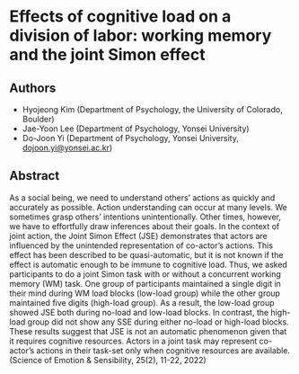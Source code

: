 # Effects of cognitive load on a division of labor: working memory and the joint Simon effect

## Authors

* Hyojeong Kim (Department of Psychology, the University of Colorado, Boulder) 
* Jae-Yoon Lee (Department of Psychology, Yonsei University)
* Do-Joon Yi (Department of Psychology, Yonsei University, dojoon.yi@yonsei.ac.kr)

## Abstract

As a social being, we need to understand others’ actions as quickly and accurately as possible. Action understanding can occur at many levels. We sometimes grasp others’ intentions unintentionally. Other times, however, we have to effortfully draw inferences about their goals. In the context of joint action, the Joint Simon Effect (JSE) demonstrates that actors are influenced by the unintended representation of co-actor’s actions. This effect has been described to be quasi-automatic, but it is not known if the effect is automatic enough to be immune to cognitive load. Thus, we asked participants to do a joint Simon task with or without a concurrent working memory (WM) task. One group of participants maintained a single digit in their mind during WM load blocks (low-load group) while the other group maintained five digits (high-load group). As a result, the low-load group showed JSE both during no-load and low-load blocks. In contrast, the high-load group did not show any SSE during either no-load or high-load blocks. These results suggest that JSE is not an automatic phenomenon given that it requires cognitive resources. Actors in a joint task may represent co-actor’s actions in their task-set only when cognitive resources are available.
(Science of Emotion & Sensibility, 25(2), 11-22, 2022)
